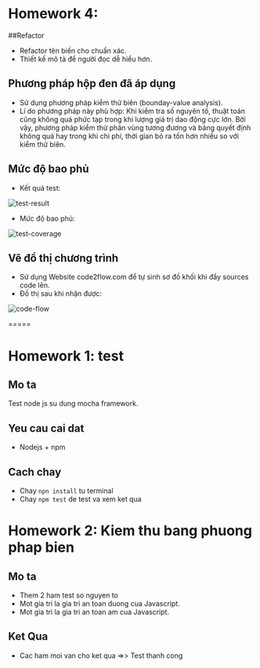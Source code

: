 # Homework 4: 
##Refactor
- Refactor tên biến cho chuẩn xác.
- Thiết kế mô tả để người đọc dễ hiểu hơn.

## Phương pháp hộp đen đã áp dụng
- Sử dụng phương pháp kiểm thử biên (bounday-value analysis).
- Lí do phương pháp này phù hợp: Khi kiểm tra số nguyên tố, thuật toán cũng không quá phức tạp trong khi lượng giá trị dao động cực lớn. Bởi vậy, phương pháp kiểm thử phân vùng tương đương và bảng quyết định không quá hay trong khi chi phí, thời gian bỏ ra tốn hơn nhiều so với kiểm thử biên.
## Mức độ bao phủ
- Kết quả test:

![test-result](https://github.com/trieudh58/int3117-2016/blob/master/HoangTungLam/BT1/screenshots/test-results.PNG)

- Mức độ bao phủ:

![test-coverage](https://github.com/trieudh58/int3117-2016/blob/master/HoangTungLam/BT1/screenshots/coverage.PNG)

## Vẽ đồ thị chương trình
- Sử dụng Website code2flow.com để tự sinh sơ đồ khối khi đẩy sources code lên.
- Đồ thị sau khi nhận được:

![code-flow](https://github.com/trieudh58/int3117-2016/blob/master/HoangTungLam/BT1/screenshots/codeflow.PNG)

=====

# Homework 1: test

## Mo ta
Test node js su dung mocha framework.

## Yeu cau cai dat
- Nodejs + npm

## Cach chay
- Chay `npn install` tu terminal
- Chay `npm test` de test va xem ket qua
# Homework 2: Kiem thu bang phuong phap bien

## Mo ta

- Them 2 ham test so nguyen to
- Mot gia tri la gia tri an toan duong cua Javascript.
- Mot gia tri la gia tri an toan am cua Javascript.
## Ket Qua
- Cac ham moi van cho ket qua =>> Test thanh cong
